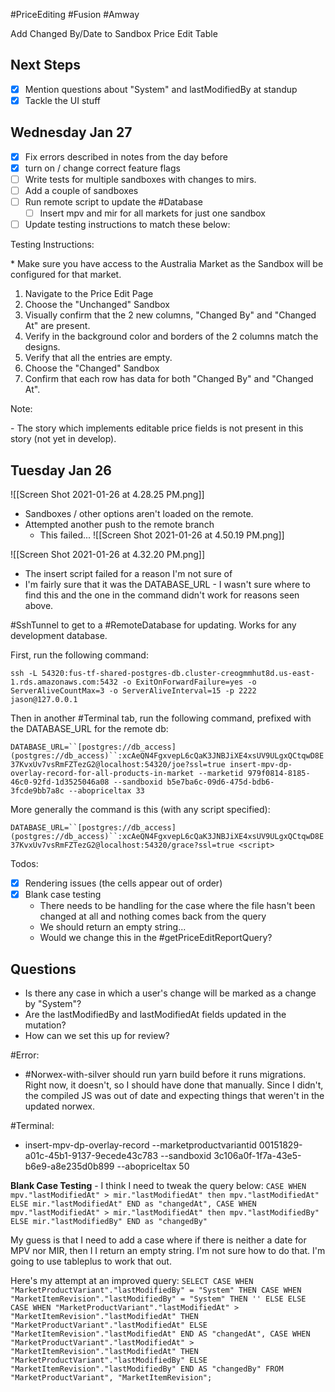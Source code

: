 #PriceEditing #Fusion #Amway

Add Changed By/Date to Sandbox Price Edit Table

## Next Steps
- [x] Mention questions about "System" and lastModifiedBy at standup
- [x] Tackle the UI stuff

## Wednesday Jan 27
- [x] Fix errors described in notes from the day before
- [x] turn on / change correct feature flags
- [ ] Write tests for multiple sandboxes with changes to mirs.
- [ ] Add a couple of sandboxes
- [ ] Run remote script to update the #Database
	- [ ] Insert mpv and mir for all markets for just one sandbox
- [ ] Update testing instructions to match these below:

Testing Instructions:

\* Make sure you have access to the Australia Market as the Sandbox will be configured for that market.

1.  Navigate to the Price Edit Page
2.  Choose the "Unchanged" Sandbox
3.  Visually confirm that the 2 new columns, "Changed By" and "Changed At" are present.
4.  Verify in the background color and borders of the 2 columns match the designs.
5.  Verify that all the entries are empty.
6.  Choose the "Changed" Sandbox
7.  Confirm that each row has data for both "Changed By" and "Changed At".

Note:

\- The story which implements editable price fields is not present in this story (not yet in develop).

## Tuesday Jan 26
![[Screen Shot 2021-01-26 at 4.28.25 PM.png]]
- Sandboxes / other options aren't loaded on the remote. 
- Attempted another push to the remote branch 
	- This failed... ![[Screen Shot 2021-01-26 at 4.50.19 PM.png]]

![[Screen Shot 2021-01-26 at 4.32.20 PM.png]]
- The insert script failed for a reason I'm not sure of
- I'm fairly sure that it was the DATABASE_URL - I wasn't sure where to find this and the one in the command didn't work for reasons seen above. 

#SshTunnel to get to a #RemoteDatabase for updating. Works for any development database.

First, run the following command:

`ssh -L 54320:fus-tf-shared-postgres-db.cluster-creogmmhut8d.us-east-1.rds.amazonaws.com:5432 -o ExitOnForwardFailure=yes -o ServerAliveCountMax=3 -o ServerAliveInterval=15 -p 2222 jason@127.0.0.1`

Then in another #Terminal tab, run the following command, prefixed with the DATABASE_URL for the remote db: 

`DATABASE_URL=``[postgres://db_access](postgres://db_access)``:xcAeQN4FgxvepL6cQaK3JNBJiXE4xsUV9ULgxQCtqwD8E37KvxUv7vsRmFZTezG2@localhost:54320/joe?ssl=true insert-mpv-dp-overlay-record-for-all-products-in-market --marketid 979f0814-8185-46c0-92fd-1d3525046a08 --sandboxid b5e7ba6c-09d6-475d-bdb6-3fcde9bb7a8c --abopriceltax 33`

More generally the command is this (with any script specified): 

`DATABASE_URL=``[postgres://db_access](postgres://db_access)``:xcAeQN4FgxvepL6cQaK3JNBJiXE4xsUV9ULgxQCtqwD8E37KvxUv7vsRmFZTezG2@localhost:54320/grace?ssl=true <script>`

Todos: 
 - [X] Rendering issues (the cells appear out of order)
 - [X] Blank case testing
	 - There needs to be handling for the case where the file hasn't been changed at all and nothing comes back from the query
	 - We should return an empty string...
	 - Would we change this in the #getPriceEditReportQuery?


## Questions
- Is there any case in which a user's change will be marked as a change by "System"?
- Are the lastModifiedBy and lastModifiedAt fields updated in the mutation?
- How can we set this up for review? 

#Error: 

- #Norwex-with-silver should run yarn build before it runs migrations. Right now, it doesn't, so I should have done that manually. Since I didn't, the compiled JS was out of date and expecting things that weren't in the updated norwex.

#Terminal:

- insert-mpv-dp-overlay-record --marketproductvariantid 00151829-a01c-45b1-9137-9ecede43c783 --sandboxid 3c106a0f-1f7a-43e5-b6e9-a8e235d0b899 --abopriceltax 50


**Blank Case Testing**
	- I think I need to tweak the query below: 
		```
		 CASE
           WHEN mpv."lastModifiedAt" > mir."lastModifiedAt" then mpv."lastModifiedAt"
	         ELSE mir."lastModifiedAt"
          END as "changedAt",
          CASE
           WHEN mpv."lastModifiedAt" > mir."lastModifiedAt" then mpv."lastModifiedBy"
	         ELSE mir."lastModifiedBy"
		      END as "changedBy" 
			  ```
			  
My guess is that I need to add a case where if there is neither a date for MPV nor MIR, then I I return an empty string. I'm not sure how to do that. I'm going to use tableplus to work that out.

Here's my attempt at an improved query: `SELECT
	CASE WHEN "MarketProductVariant"."lastModifiedBy" = "System" THEN
		CASE WHEN "MarketItemRevision"."lastModifiedBy" = "System" THEN
			''
		ELSE
		ELSE
			CASE WHEN "MarketProductVariant"."lastModifiedAt" > "MarketItemRevision"."lastModifiedAt" THEN
				"MarketProductVariant"."lastModifiedAt"
			ELSE
				"MarketItemRevision"."lastModifiedAt"
			END AS "changedAt",
			CASE WHEN "MarketProductVariant"."lastModifiedAt" > "MarketItemRevision"."lastModifiedAt" THEN
				"MarketProductVariant"."lastModifiedBy"
			ELSE
				"MarketItemRevision"."lastModifiedBy"
			END AS "changedBy"
		FROM
			"MarketProductVariant",
			"MarketItemRevision"; `
			
			
	